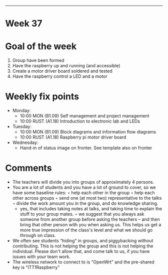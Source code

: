 ---
Week 37
=============

# Goal of the week

1. Group have been formed
2. Have the raspberry up and running (and accessible)
3. Create a motor driver board soldered and tested
4. Have the raspberry control a LED and a motor

# Weekly fix points

* Monday: 
  * 10:00 MON (B1.09) Self management and project management
  * 10:00 RUST (A1.18) Introduction to electronic lab and LEDs
* Tuesday:
  * 10:00 MON (B1.09)  Block diagrams and information flow diagrams
  * 10:00 RUST (A1.18) Raspberry pi motor driver board
* Wednesday:
  * Hand-in of status image on fronter. See template also on fronter


# Comments
* The teachers will divide you into groups of approximately 4 persons.
*  You are a lot of students and you have a lot of ground to cover, so we have some baseline rules:
  ◦ help each other in the group
  ◦ help each other across groups
  ◦ send one (at most two) representative to the talks
  ◦ divide the work amount you in the group, and do knowledge sharing.
    * yes, that includes taking notes at talks, and taking time to explain the stuff to your group mates.
  ◦ we suggest that you always ask someone from another group before asking the teachers – and then bring that other person with you when asking us. This helps us get a more true impression of the class's level and what we should go through on class.
* We often see students “hiding” in groups, and piggybacking without contributing. This is not helping the group and this is not helping the individual. Please don't allow that, and come talk to us, if you have issues with your  team work.
* The wireless network to connect to is “OpenWrt” and the pre-shared key is “ITT1Raspberry”


